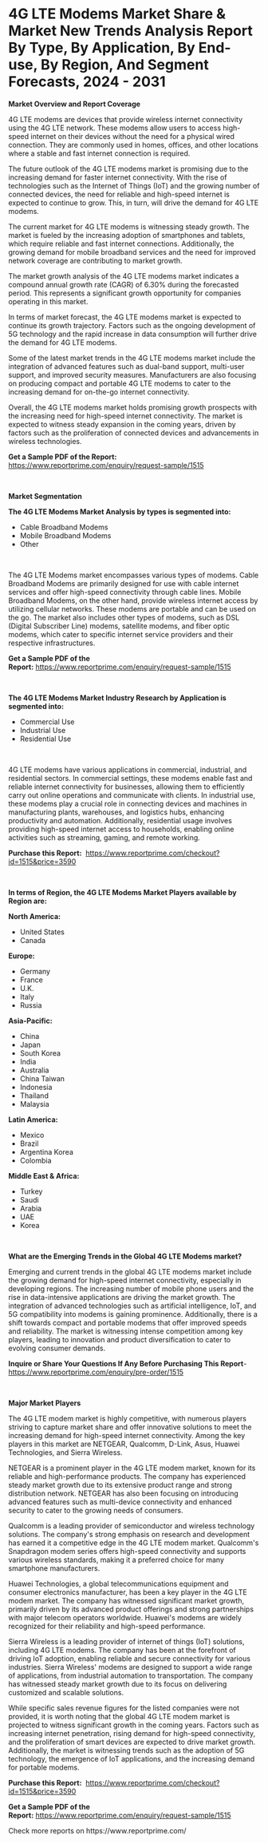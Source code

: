 <p><h1>4G LTE Modems Market Share & Market New Trends Analysis Report By Type, By Application, By End-use, By Region, And Segment Forecasts, 2024 - 2031</h1></p><p><strong>Market Overview and Report Coverage</strong></p>
<p><p>4G LTE modems are devices that provide wireless internet connectivity using the 4G LTE network. These modems allow users to access high-speed internet on their devices without the need for a physical wired connection. They are commonly used in homes, offices, and other locations where a stable and fast internet connection is required.</p><p>The future outlook of the 4G LTE modems market is promising due to the increasing demand for faster internet connectivity. With the rise of technologies such as the Internet of Things (IoT) and the growing number of connected devices, the need for reliable and high-speed internet is expected to continue to grow. This, in turn, will drive the demand for 4G LTE modems.</p><p>The current market for 4G LTE modems is witnessing steady growth. The market is fueled by the increasing adoption of smartphones and tablets, which require reliable and fast internet connections. Additionally, the growing demand for mobile broadband services and the need for improved network coverage are contributing to market growth.</p><p>The market growth analysis of the 4G LTE modems market indicates a compound annual growth rate (CAGR) of 6.30% during the forecasted period. This represents a significant growth opportunity for companies operating in this market.</p><p>In terms of market forecast, the 4G LTE modems market is expected to continue its growth trajectory. Factors such as the ongoing development of 5G technology and the rapid increase in data consumption will further drive the demand for 4G LTE modems.</p><p>Some of the latest market trends in the 4G LTE modems market include the integration of advanced features such as dual-band support, multi-user support, and improved security measures. Manufacturers are also focusing on producing compact and portable 4G LTE modems to cater to the increasing demand for on-the-go internet connectivity.</p><p>Overall, the 4G LTE modems market holds promising growth prospects with the increasing need for high-speed internet connectivity. The market is expected to witness steady expansion in the coming years, driven by factors such as the proliferation of connected devices and advancements in wireless technologies.</p></p>
<p><strong>Get a Sample PDF of the Report:</strong> <a href="https://www.reportprime.com/enquiry/request-sample/1515">https://www.reportprime.com/enquiry/request-sample/1515</a></p>
<p>&nbsp;</p>
<p><strong>Market Segmentation</strong></p>
<p><strong>The 4G LTE Modems Market Analysis by types is segmented into:</strong></p>
<p><ul><li>Cable Broadband Modems</li><li>Mobile Broadband Modems</li><li>Other</li></ul></p>
<p>&nbsp;</p>
<p><p>The 4G LTE Modems market encompasses various types of modems. Cable Broadband Modems are primarily designed for use with cable internet services and offer high-speed connectivity through cable lines. Mobile Broadband Modems, on the other hand, provide wireless internet access by utilizing cellular networks. These modems are portable and can be used on the go. The market also includes other types of modems, such as DSL (Digital Subscriber Line) modems, satellite modems, and fiber optic modems, which cater to specific internet service providers and their respective infrastructures.</p></p>
<p><strong>Get a Sample PDF of the Report:</strong>&nbsp;<a href="https://www.reportprime.com/enquiry/request-sample/1515">https://www.reportprime.com/enquiry/request-sample/1515</a></p>
<p>&nbsp;</p>
<p><strong>The 4G LTE Modems Market Industry Research by Application is segmented into:</strong></p>
<p><ul><li>Commercial Use</li><li>Industrial Use</li><li>Residential Use</li></ul></p>
<p>&nbsp;</p>
<p><p>4G LTE modems have various applications in commercial, industrial, and residential sectors. In commercial settings, these modems enable fast and reliable internet connectivity for businesses, allowing them to efficiently carry out online operations and communicate with clients. In industrial use, these modems play a crucial role in connecting devices and machines in manufacturing plants, warehouses, and logistics hubs, enhancing productivity and automation. Additionally, residential usage involves providing high-speed internet access to households, enabling online activities such as streaming, gaming, and remote working.</p></p>
<p><strong>Purchase this Report:</strong>&nbsp; <a href="https://www.reportprime.com/checkout?id=1515&price=3590">https://www.reportprime.com/checkout?id=1515&price=3590</a></p>
<p>&nbsp;</p>
<p><strong>In terms of Region, the 4G LTE Modems Market Players available by Region are:</strong></p>
<p>
    <p> <strong> North America: </strong>
        <ul>
            <li>United States</li>
            <li>Canada</li>
        </ul>
        </p> 
    <p> <strong> Europe: </strong>
        <ul>
            <li>Germany</li>
            <li>France</li>
            <li>U.K.</li>
            <li>Italy</li>
            <li>Russia</li>
        </ul>
        </p> 
    <p> <strong> Asia-Pacific: </strong>
        <ul>
            <li>China</li>
            <li>Japan</li>
            <li>South Korea</li>
            <li>India</li>
            <li>Australia</li>
            <li>China Taiwan</li>
            <li>Indonesia</li>
            <li>Thailand</li>
            <li>Malaysia</li>
        </ul>
        </p> 
    <p> <strong> Latin America: </strong>
        <ul>
            <li>Mexico</li>
            <li>Brazil</li>
            <li>Argentina Korea</li>
            <li>Colombia</li>
        </ul>
        </p> 
    <p> <strong> Middle East & Africa: </strong>
        <ul>
            <li>Turkey</li>
            <li>Saudi</li>
            <li>Arabia</li>
            <li>UAE</li>
            <li>Korea</li>
        </ul>
    </p>
    </p>
<p>&nbsp;</p>
<p><strong>What are the Emerging Trends in the Global 4G LTE Modems market?</strong></p>
<p><p>Emerging and current trends in the global 4G LTE modems market include the growing demand for high-speed internet connectivity, especially in developing regions. The increasing number of mobile phone users and the rise in data-intensive applications are driving the market growth. The integration of advanced technologies such as artificial intelligence, IoT, and 5G compatibility into modems is gaining prominence. Additionally, there is a shift towards compact and portable modems that offer improved speeds and reliability. The market is witnessing intense competition among key players, leading to innovation and product diversification to cater to evolving consumer demands.</p></p>
<p><strong>Inquire or Share Your Questions If Any Before Purchasing This Report</strong>- <a href="https://www.reportprime.com/enquiry/pre-order/1515">https://www.reportprime.com/enquiry/pre-order/1515</a></p>
<p>&nbsp;</p>
<p><strong>Major Market Players</strong></p>
<p><p>The 4G LTE modem market is highly competitive, with numerous players striving to capture market share and offer innovative solutions to meet the increasing demand for high-speed internet connectivity. Among the key players in this market are NETGEAR, Qualcomm, D-Link, Asus, Huawei Technologies, and Sierra Wireless.</p><p>NETGEAR is a prominent player in the 4G LTE modem market, known for its reliable and high-performance products. The company has experienced steady market growth due to its extensive product range and strong distribution network. NETGEAR has also been focusing on introducing advanced features such as multi-device connectivity and enhanced security to cater to the growing needs of consumers.</p><p>Qualcomm is a leading provider of semiconductor and wireless technology solutions. The company's strong emphasis on research and development has earned it a competitive edge in the 4G LTE modem market. Qualcomm's Snapdragon modem series offers high-speed connectivity and supports various wireless standards, making it a preferred choice for many smartphone manufacturers.</p><p>Huawei Technologies, a global telecommunications equipment and consumer electronics manufacturer, has been a key player in the 4G LTE modem market. The company has witnessed significant market growth, primarily driven by its advanced product offerings and strong partnerships with major telecom operators worldwide. Huawei's modems are widely recognized for their reliability and high-speed performance.</p><p>Sierra Wireless is a leading provider of internet of things (IoT) solutions, including 4G LTE modems. The company has been at the forefront of driving IoT adoption, enabling reliable and secure connectivity for various industries. Sierra Wireless' modems are designed to support a wide range of applications, from industrial automation to transportation. The company has witnessed steady market growth due to its focus on delivering customized and scalable solutions.</p><p>While specific sales revenue figures for the listed companies were not provided, it is worth noting that the global 4G LTE modem market is projected to witness significant growth in the coming years. Factors such as increasing internet penetration, rising demand for high-speed connectivity, and the proliferation of smart devices are expected to drive market growth. Additionally, the market is witnessing trends such as the adoption of 5G technology, the emergence of IoT applications, and the increasing demand for portable modems.</p></p>
<p><strong>Purchase this Report:</strong>&nbsp;&nbsp;<a href="https://www.reportprime.com/checkout?id=1515&price=3590">https://www.reportprime.com/checkout?id=1515&price=3590</a></p>
<p></p>
<p><strong>Get a Sample PDF of the Report:</strong>&nbsp;<a href="https://www.reportprime.com/enquiry/request-sample/1515">https://www.reportprime.com/enquiry/request-sample/1515</a></p>
<p>Check more reports on https://www.reportprime.com/</p>
